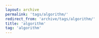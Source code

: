 ```yaml
---
layout: archive
permalink: 'tags/algorithm/'
redirect_from: 'archive/tags/algorithm/'
title: 'algorithm'
tag: 'algorithm'
---
```

